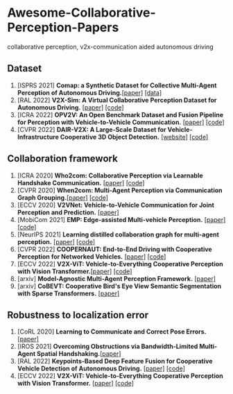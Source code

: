 # Awesome-Collaborative-Perception-Papers
collaborative perception, v2x-communication aided autonomous driving

## Dataset
1. \[ISPRS 2021\] **Comap: a Synthetic Dataset for Collective Multi-Agent Perception of Autonomous Driving.**[[paper]](https://ui.adsabs.harvard.edu/abs/2021ISPAr43B2..255Y/abstract) [[data]](https://seafile.cloud.uni-hannover.de/d/1c52826e98d34c0399a4/)
2. \[RAL 2022\] **V2X-Sim: A Virtual Collaborative Perception Dataset for Autonomous Driving.** [[paper]](https://arxiv.org/abs/2202.08449) [[code]](https://github.com/ai4ce/V2X-Sim)
3. \[ICRA 2022\] **OPV2V: An Open Benchmark Dataset and Fusion Pipeline for
Perception with Vehicle-to-Vehicle Communication.** [[paper]](https://arxiv.org/pdf/2109.07644.pdf) [[code]](https://github.com/DerrickXuNu/OpenCOOD)
4. \[CVPR 2022\] **DAIR-V2X: A Large-Scale Dataset for Vehicle-Infrastructure Cooperative 3D Object Detection.** [[website]](https://thudair.baai.ac.cn/index) [[code]](https://github.com/AIR-THU/DAIR-V2X)

## Collaboration framework
1. \[ICRA 2020\] **Who2com: Collaborative Perception via Learnable Handshake Communication.** [[paper]](https://arxiv.org/abs/2003.09575) [[code]](https://github.com/GT-RIPL/MultiAgentPerception)
2. \[CVPR 2020\] **When2com: Multi-Agent Perception via Communication Graph Grouping.**[[paper]](https://arxiv.org/abs/2006.00176) [[code]](https://github.com/GT-RIPL/MultiAgentPerception)
3. \[ECCV 2020\] **V2VNet: Vehicle-to-Vehicle Communication for Joint Perception and Prediction.** [[paper]](https://arxiv.org/abs/2008.07519)
4. \[MobiCom 2021\] **EMP: Edge-assisted Multi-vehicle Perception.** [[paper]](https://xiaoshawnzhu.github.io/emp-mobicom21.pdf) [[code]](https://github.com/Shawnxm/EMP)
5. \[NeurIPS 2021\] **Learning distilled collaboration graph for multi-agent perception.** [[paper]](https://proceedings.neurips.cc/paper/2021/file/f702defbc67edb455949f46babab0c18-Paper.pdf) [[code]](https://github.com/ai4ce/DiscoNet)
6. \[CVPR 2022\] **COOPERNAUT: End-to-End Driving with Cooperative Perception for Networked Vehicles.** [[paper]](https://arxiv.org/abs/2205.02222) [[code]](https://github.com/UT-Austin-RPL/Coopernaut)
7. \[ECCV 2022\] **V2X-ViT: Vehicle-to-Everything Cooperative Perception with Vision Transformer.**[[paper]](https://arxiv.org/abs/2203.10638) [[code]](https://github.com/DerrickXuNu/v2x-vit)
8. \[arxiv\] **Model-Agnostic Multi-Agent Perception Framework.** [[paper]](https://arxiv.org/pdf/2203.13168.pdf)
9. \[arxiv\] **CoBEVT: Cooperative Bird's Eye View Semantic Segmentation with Sparse Transformers.** [[paper]](https://arxiv.org/abs/2207.02202)

## Robustness to localization error
1. \[CoRL 2020\] **Learning to Communicate and Correct Pose Errors.** [[paper]](https://arxiv.org/abs/2011.05289)
2. \[IROS 2021\] **Overcoming Obstructions via Bandwidth-Limited Multi-Agent Spatial Handshaking.**[[paper]](https://arxiv.org/abs/2107.00771)
3. \[RAL 2022\] **Keypoints-Based Deep Feature Fusion for Cooperative Vehicle Detection of Autonomous Driving.** [[paper]](https://arxiv.org/abs/2109.11615) [[code]](https://github.com/YuanYunshuang/FPV_RCNN.git)
4. \[ECCV 2022\] **V2X-ViT: Vehicle-to-Everything Cooperative Perception with Vision Transformer.** [[paper]](https://arxiv.org/abs/2203.10638) [[code]](https://github.com/DerrickXuNu/v2x-vit)


